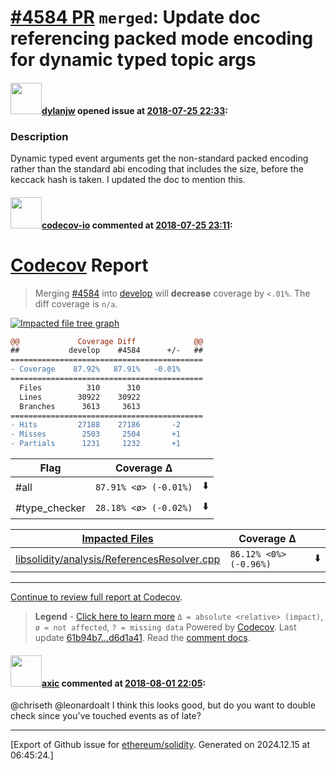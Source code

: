# [\#4584 PR](https://github.com/ethereum/solidity/pull/4584) `merged`: Update doc referencing packed mode encoding for dynamic typed topic args

#### <img src="https://avatars.githubusercontent.com/u/8933231?u=d182ba68467d6e1648565b065f0f7cfe75534cf1&v=4" width="50">[dylanjw](https://github.com/dylanjw) opened issue at [2018-07-25 22:33](https://github.com/ethereum/solidity/pull/4584):

### Description
Dynamic typed event arguments get the non-standard packed encoding rather than the standard abi encoding that includes the size, before the keccack hash is taken.  I updated the doc to mention this.


#### <img src="https://avatars.githubusercontent.com/u/8655789?u=4694f03b321aa2287d9fe05155adcddb23272e81&v=4" width="50">[codecov-io](https://github.com/codecov-io) commented at [2018-07-25 23:11](https://github.com/ethereum/solidity/pull/4584#issuecomment-407925202):

# [Codecov](https://codecov.io/gh/ethereum/solidity/pull/4584?src=pr&el=h1) Report
> Merging [#4584](https://codecov.io/gh/ethereum/solidity/pull/4584?src=pr&el=desc) into [develop](https://codecov.io/gh/ethereum/solidity/commit/61b94b7ea4b4a1120649d12193b1ce1f5ade0aa8?src=pr&el=desc) will **decrease** coverage by `<.01%`.
> The diff coverage is `n/a`.

[![Impacted file tree graph](https://codecov.io/gh/ethereum/solidity/pull/4584/graphs/tree.svg?height=150&src=pr&token=87PGzVEwU0&width=650)](https://codecov.io/gh/ethereum/solidity/pull/4584?src=pr&el=tree)

```diff
@@             Coverage Diff             @@
##           develop    #4584      +/-   ##
===========================================
- Coverage    87.92%   87.91%   -0.01%     
===========================================
  Files          310      310              
  Lines        30922    30922              
  Branches      3613     3613              
===========================================
- Hits         27188    27186       -2     
- Misses        2503     2504       +1     
- Partials      1231     1232       +1
```

| Flag | Coverage Δ | |
|---|---|---|
| #all | `87.91% <ø> (-0.01%)` | :arrow_down: |
| #type_checker | `28.18% <ø> (-0.02%)` | :arrow_down: |

| [Impacted Files](https://codecov.io/gh/ethereum/solidity/pull/4584?src=pr&el=tree) | Coverage Δ | |
|---|---|---|
| [libsolidity/analysis/ReferencesResolver.cpp](https://codecov.io/gh/ethereum/solidity/pull/4584/diff?src=pr&el=tree#diff-bGlic29saWRpdHkvYW5hbHlzaXMvUmVmZXJlbmNlc1Jlc29sdmVyLmNwcA==) | `86.12% <0%> (-0.96%)` | :arrow_down: |

------

[Continue to review full report at Codecov](https://codecov.io/gh/ethereum/solidity/pull/4584?src=pr&el=continue).
> **Legend** - [Click here to learn more](https://docs.codecov.io/docs/codecov-delta)
> `Δ = absolute <relative> (impact)`, `ø = not affected`, `? = missing data`
> Powered by [Codecov](https://codecov.io/gh/ethereum/solidity/pull/4584?src=pr&el=footer). Last update [61b94b7...d6d1a41](https://codecov.io/gh/ethereum/solidity/pull/4584?src=pr&el=lastupdated). Read the [comment docs](https://docs.codecov.io/docs/pull-request-comments).

#### <img src="https://avatars.githubusercontent.com/u/20340?v=4" width="50">[axic](https://github.com/axic) commented at [2018-08-01 22:05](https://github.com/ethereum/solidity/pull/4584#issuecomment-409740295):

@chriseth @leonardoalt I think this looks good, but do you want to double check since you've touched events as of late?


-------------------------------------------------------------------------------



[Export of Github issue for [ethereum/solidity](https://github.com/ethereum/solidity). Generated on 2024.12.15 at 06:45:24.]
